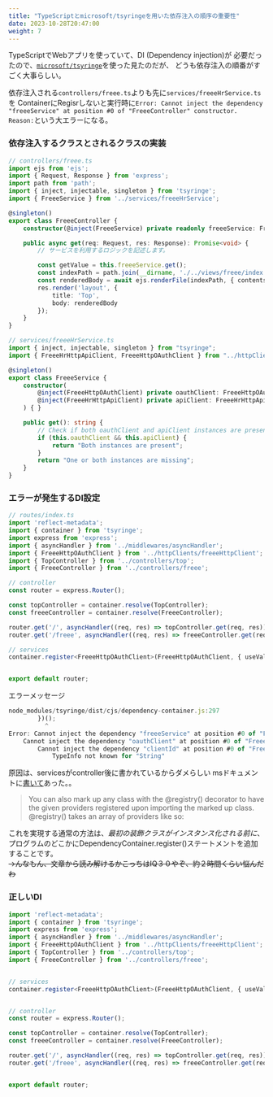 ```yaml
---
title: "TypeScriptとmicrosoft/tsyringeを用いた依存注入の順序の重要性"
date: 2023-10-28T20:47:00
weight: 7
---
```



TypeScriptでWebアプリを使っていて、DI (Dependency injection)が
必要だったので、[`microsoft/tsyringe`](https://github.com/microsoft/tsyringe)を使った見たのだが、
どうも依存注入の順番がすごく大事らしい。

依存注入される`controllers/freee.ts`よりも先に`services/freeeHrService.ts`を
ContainerにRegisrしないと実行時に`Error: Cannot inject the dependency "freeeService" at position #0 of "FreeeController" constructor. Reason:`という大エラーになる。

### 依存注入するクラスとされるクラスの実装

```typescript
// controllers/freee.ts
import ejs from 'ejs';
import { Request, Response } from 'express';
import path from 'path';
import { inject, injectable, singleton } from 'tsyringe';
import { FreeeService } from '../services/freeeHrService';

@singleton()
export class FreeeController {
    constructor(@inject(FreeeService) private readonly freeeService: FreeeService) { }

    public async get(req: Request, res: Response): Promise<void> {
        // サービスを利用するロジックを記述します。

        const getValue = this.freeeService.get();
        const indexPath = path.join(__dirname, './../views/freee/index.ejs')
        const renderedBody = await ejs.renderFile(indexPath, { contents: getValue });
        res.render('layout', {
            title: 'Top',
            body: renderedBody
        });
    }
}
```

```typescript
// services/freeeHrService.ts
import { inject, injectable, singleton } from "tsyringe";
import { FreeeHrHttpApiClient, FreeeHttpOAuthClient } from "../httpClients/freeeHttpClient";

@singleton()
export class FreeeService {
    constructor(
        @inject(FreeeHttpOAuthClient) private oauthClient: FreeeHttpOAuthClient,
        @inject(FreeeHrHttpApiClient) private apiClient: FreeeHrHttpApiClient
    ) { }

    public get(): string {
        // Check if both oauthClient and apiClient instances are present
        if (this.oauthClient && this.apiClient) {
            return "Both instances are present";
        }
        return "One or both instances are missing";
    }
}
```

### エラーが発生するDI設定

```typescript
// routes/index.ts
import 'reflect-metadata';
import { container } from 'tsyringe';
import express from 'express';
import { asyncHandler } from '../middlewares/asyncHandler';
import { FreeeHttpOAuthClient } from '../httpClients/freeeHttpClient';
import { TopController } from '../controllers/top';
import { FreeeController } from '../controllers/freee';

// controller
const router = express.Router();

const topController = container.resolve(TopController);
const freeeController = container.resolve(FreeeController);

router.get('/', asyncHandler((req, res) => topController.get(req, res)));
router.get('/freee', asyncHandler((req, res) => freeeController.get(req, res)));

// services
container.register<FreeeHttpOAuthClient>(FreeeHttpOAuthClient, { useValue: new FreeeHttpOAuthClient("YourClientId", "YourClientSecret") });


export default router;
```

エラーメッセージ

```typescript
node_modules/tsyringe/dist/cjs/dependency-container.js:297
        })();
          ^
Error: Cannot inject the dependency "freeeService" at position #0 of "FreeeController" constructor. Reason:
    Cannot inject the dependency "oauthClient" at position #0 of "FreeeService" constructor. Reason:
        Cannot inject the dependency "clientId" at position #0 of "FreeeHttpOAuthClient" constructor. Reason:
            TypeInfo not known for "String"
```

原因は、servicesがcontroller後に書かれているからダメらしい
msドキュメントに[書いて](https://github.com/microsoft/tsyringe#register)あった。。

> You can also mark up any class with the @registry() decorator to have the given providers registered upon importing the marked up class. @registry() takes an array of providers like so:

これを実現する通常の方法は、*最初の装飾クラスがインスタンス化される前に*、プログラムのどこかにDependencyContainer.register()ステートメントを追加することです。
<br>~~→んなもん、文章から読み解けるかこっちはIQ３０やぞ、約２時間くらい悩んだわ~~

### 正しいDI

```typescript
import 'reflect-metadata';
import { container } from 'tsyringe';
import express from 'express';
import { asyncHandler } from '../middlewares/asyncHandler';
import { FreeeHttpOAuthClient } from '../httpClients/freeeHttpClient';
import { TopController } from '../controllers/top';
import { FreeeController } from '../controllers/freee';


// services
container.register<FreeeHttpOAuthClient>(FreeeHttpOAuthClient, { useValue: new FreeeHttpOAuthClient("YourClientId", "YourClientSecret") });


// controller
const router = express.Router();

const topController = container.resolve(TopController);
const freeeController = container.resolve(FreeeController);

router.get('/', asyncHandler((req, res) => topController.get(req, res)));
router.get('/freee', asyncHandler((req, res) => freeeController.get(req, res)));


export default router;
```
